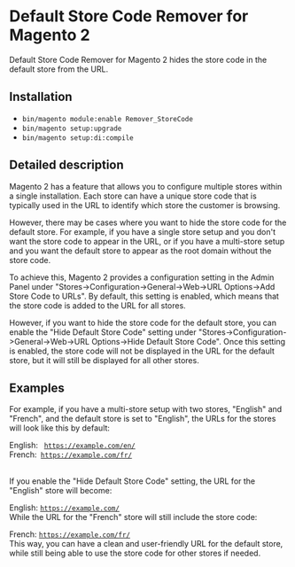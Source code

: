 # Default Store Code Remover for Magento 2

Default Store Code Remover for Magento 2 hides the store code in the default store from the URL. <br>

## Installation

* <code>bin/magento module:enable Remover_StoreCode</code>
* <code>bin/magento setup:upgrade</code>
* <code>bin/magento setup:di:compile</code>


## Detailed description
Magento 2 has a feature that allows you to configure multiple stores within a single installation. Each store can have a unique store code that is typically used in the URL to identify which store the customer is browsing.


However, there may be cases where you want to hide the store code for the default store. For example, if you have a single store setup and you don't want the store code to appear in the URL, or if you have a multi-store setup and you want the default store to appear as the root domain without the store code.

To achieve this, Magento 2 provides a configuration setting in the Admin Panel under "Stores->Configuration->General->Web->URL Options->Add Store Code to URLs". By default, this setting is enabled, which means that the store code is added to the URL for all stores.


However, if you want to hide the store code for the default store, you can enable the "Hide Default Store Code" setting under "Stores->Configuration->General->Web->URL Options->Hide Default Store Code". Once this setting is enabled, the store code will not be displayed in the URL for the default store, but it will still be displayed for all other stores.

## Examples
For example, if you have a multi-store setup with two stores, "English" and "French", and the default store is set to "English", the URLs for the stores will look like this by default:


English: <code> https://example.com/en/ </code> <br>
French:<code> https://example.com/fr/ </code><br>


If you enable the "Hide Default Store Code" setting, the URL for the "English" store will become: <br>

English: <code>https://example.com/ </code><br>
While the URL for the "French" store will still include the store code:<br>

French: <code>https://example.com/fr/ </code><br>
This way, you can have a clean and user-friendly URL for the default store, while still being able to use the store code for other stores if needed.